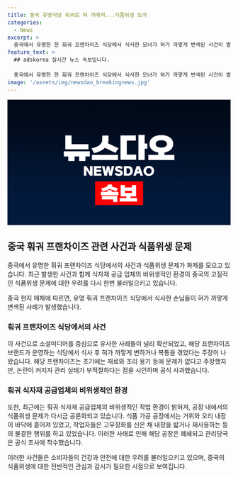 ```yaml
---
title: 중국 유명식당 훠궈로 혀 까매져...식품위생 도마
categories:
  - News
excerpt: >
  중국에서 유명한 한 훠궈 프랜차이즈 식당에서 식사한 모녀가 혀가 까맣게 변색된 사건이 발생했습니다. 이후 유사한 사례가 더 등장하며 논란이 증폭되었고, 해당 프랜차이즈는 재료와 조리 과정에 문제가 없다고 주장했으나, 후속 조사에서 쇠솥 관리 부적절로 인한 문제로 확인되어 공식 사과했습니다. 이에 앞서 훠궈 식자재 공급업체의 비위생적인 작업 환경이 논란이 된 바 있었고, 해당 공장은 폐쇄되고 안전관리가 진행 중입니다. 이러한 사건은 중국의 고질적인 식품위생 문제에 대한 우려를 증폭시키고 있습니다.
feature_text: >
  ## adskorea 실시간 뉴스 속보입니다.

  중국에서 유명한 한 훠궈 프랜차이즈 식당에서 식사한 모녀가 혀가 까맣게 변색된 사건이 발생했습니다. 이후 유사한 사례가 더 등장하며 논란이 증폭되었고, 해당 프랜차이즈는 재료와 조리 과정에 문제가 없다고 주장했으나, 후속 조사에서 쇠솥 관리 부적절로 인한 문제로 확인되어 공식 사과했습니다. 이에 앞서 훠궈 식자재 공급업체의 비위생적인 작업 환경이 논란이 된 바 있었고, 해당 공장은 폐쇄되고 안전관리가 진행 중입니다. 이러한 사건은 중국의 고질적인 식품위생 문제에 대한 우려를 증폭시키고 있습니다.
image: '/assets/img/newsdao_breakingnews.jpg'
---
```


<p><img src="/assets/img/newsdao_breakingnews.jpg" alt="adskorea 속보" /></p>

<h2 data-ke-size="size26">중국 훠궈 프랜차이즈 관련 사건과 식품위생 문제</h2>

<p>중국에서 유명한 훠궈 프랜차이즈 식당에서의 사건과 식품위생 문제가 화제를 모으고 있습니다. 최근 발생한 사건과 함께 식자재 공급 업체의 비위생적인 환경이 중국의 고질적인 식품위생 문제에 대한 우려를 다시 한번 불러일으키고 있습니다.</p>

<p data-ke-size="size16">중국 현지 매체에 따르면, 유명 훠궈 프랜차이즈 식당에서 식사한 손님들이 혀가 까맣게 변색된 사례가 발생했습니다.</p>

<h3>훠궈 프랜차이즈 식당에서의 사건</h3>

<p>이 사건으로 소셜미디어를 중심으로 유사한 사례들이 널리 확산되었고, 해당 프랜차이즈 브랜드가 운영하는 식당에서 식사 후 혀가 까맣게 변하거나 복통을 겪었다는 주장이 나왔습니다. 해당 프랜차이즈는 초기에는 재료와 조리 용기 등에 문제가 없다고 주장했지만, 논란이 커지자 관리 실태가 부적절하다는 점을 시인하며 공식 사과했습니다.</p>

<h3>훠궈 식자재 공급업체의 비위생적인 환경</h3>

<p>또한, 최근에는 훠궈 식자재 공급업체의 비위생적인 작업 환경이 밝혀져, 공장 내에서의 식품위생 문제가 다시금 공론화되고 있습니다. 식품 가공 공장에서는 거위와 오리 내장이 바닥에 흩어져 있었고, 작업자들은 고무장화를 신은 채 내장을 밟거나 재사용하는 등의 불결한 행위를 하고 있었습니다. 이러한 사태로 인해 해당 공장은 폐쇄되고 관리당국은 공식 조사에 착수했습니다.</p>

<p>이러한 사건들은 소비자들의 건강과 안전에 대한 우려를 불러일으키고 있으며, 중국의 식품위생에 대한 전반적인 관심과 감시가 필요한 시점으로 보여집니다.</p>

